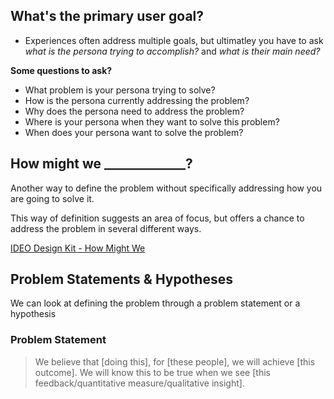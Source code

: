 <!-- TITLE: Defining User Goals -->

## What's the primary user goal?

* Experiences often address multiple goals, but ultimatley you have to ask *what is the persona trying to accomplish?* and *what is their main need?*

**Some questions to ask?**
* What problem is your persona trying to solve?
* How is the persona currently addressing the problem?
* Why does the persona need to address the problem?
* Where is your persona when they want to solve this problem?
* When does your persona want to solve the problem?

## How might we _____________?

Another way to define the problem without specifically addressing how you are going to solve it.

This way of definition suggests an area of focus, but offers a chance to address the problem in several different ways.

[IDEO Design Kit - How Might We](http://www.designkit.org/methods/3)

## Problem Statements & Hypotheses

We can look at defining the problem through a problem statement or a hypothesis

### Problem Statement

> We believe that [doing this], for [these people], we will achieve [this outcome]. We will know this to be true when we see [this feedback/quantitative measure/qualitative insight]. 